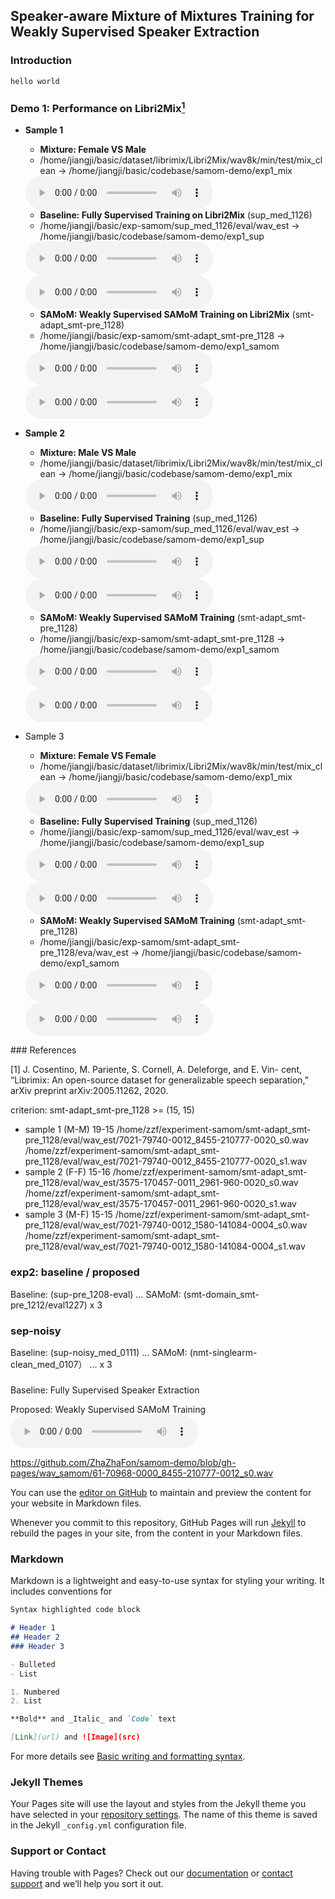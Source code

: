 ## Speaker-aware Mixture of Mixtures Training for Weakly Supervised Speaker Extraction

### Introduction
    hello world

### Demo 1: Performance on Libri2Mix[<sup>1</sup>](#ref)

* **Sample 1**
    * **Mixture: Female VS Male**
    * /home/jiangji/basic/dataset/librimix/Libri2Mix/wav8k/min/test/mix_clean -> /home/jiangji/basic/codebase/samom-demo/exp1_mix
    <audio src="exp1_mix/7021-79740-0012_1580-141084-0004.wav" controls="controls">
    ERROR !!! Cannot Play Audio !!!
    </audio>

    * **Baseline: Fully Supervised Training on Libri2Mix** (sup_med_1126)
    * /home/jiangji/basic/exp-samom/sup_med_1126/eval/wav_est -> /home/jiangji/basic/codebase/samom-demo/exp1_sup
    <audio src="exp1_sup/7021-79740-0012_1580-141084-0004_s1.wav" controls="controls">
    ERROR !!! Cannot Play Audio !!!
    </audio>
    <audio src="exp1_sup/7021-79740-0012_1580-141084-0004_s0.wav" controls="controls">
    ERROR !!! Cannot Play Audio !!!
    </audio>

    * **SAMoM: Weakly Supervised SAMoM Training on Libri2Mix** (smt-adapt_smt-pre_1128)
    * /home/jiangji/basic/exp-samom/smt-adapt_smt-pre_1128 -> /home/jiangji/basic/codebase/samom-demo/exp1_samom
    <audio src="exp1_samom/7021-79740-0012_1580-141084-0004_s1.wav" controls="controls">
    ERROR !!! Cannot Play Audio !!!
    </audio>
    <audio src="exp1_samom/7021-79740-0012_1580-141084-0004_s0.wav" controls="controls">
    ERROR !!! Cannot Play Audio !!!
    </audio>

* **Sample 2**
    * **Mixture: Male VS Male**
    * /home/jiangji/basic/dataset/librimix/Libri2Mix/wav8k/min/test/mix_clean -> /home/jiangji/basic/codebase/samom-demo/exp1_mix
    <audio src="exp1_mix/7021-79740-0012_8455-210777-0020.wav" controls="controls">
    ERROR !!! Cannot Play Audio !!!
    </audio>

    * **Baseline: Fully Supervised Training** (sup_med_1126)
    * /home/jiangji/basic/exp-samom/sup_med_1126/eval/wav_est -> /home/jiangji/basic/codebase/samom-demo/exp1_sup
    <audio src="exp1_sup/7021-79740-0012_8455-210777-0020_s0.wav" controls="controls">
    ERROR !!! Cannot Play Audio !!!
    </audio>
    <audio src="exp1_sup/7021-79740-0012_8455-210777-0020_s1.wav" controls="controls">
    ERROR !!! Cannot Play Audio !!!
    </audio>

    * **SAMoM: Weakly Supervised SAMoM Training** (smt-adapt_smt-pre_1128)
    * /home/jiangji/basic/exp-samom/smt-adapt_smt-pre_1128 -> /home/jiangji/basic/codebase/samom-demo/exp1_samom
    <audio src="exp1_samom/7021-79740-0012_8455-210777-0020_s0.wav" controls="controls">
    ERROR !!! Cannot Play Audio !!!
    </audio>
    <audio src="exp1_samom/7021-79740-0012_8455-210777-0020_s1.wav" controls="controls">
    ERROR !!! Cannot Play Audio !!!
    </audio>

* Sample 3
    * **Mixture: Female VS Female**
    * /home/jiangji/basic/dataset/librimix/Libri2Mix/wav8k/min/test/mix_clean -> /home/jiangji/basic/codebase/samom-demo/exp1_mix
    <audio src="exp1_mix/3575-170457-0011_2961-960-0020.wav" controls="controls">
    ERROR !!! Cannot Play Audio !!!
    </audio>

    * **Baseline: Fully Supervised Training** (sup_med_1126) 
    * /home/jiangji/basic/exp-samom/sup_med_1126/eval/wav_est -> /home/jiangji/basic/codebase/samom-demo/exp1_sup
    <audio src="exp1_sup/3575-170457-0011_2961-960-0020_s0.wav" controls="controls">
    ERROR !!! Cannot Play Audio !!!
    </audio>
    <audio src="exp1_sup/3575-170457-0011_2961-960-0020_s1.wav" controls="controls">
    ERROR !!! Cannot Play Audio !!!
    </audio>

    * **SAMoM: Weakly Supervised SAMoM Training** (smt-adapt_smt-pre_1128) 
    * /home/jiangji/basic/exp-samom/smt-adapt_smt-pre_1128/eva/wav_est -> /home/jiangji/basic/codebase/samom-demo/exp1_samom
    <audio src="exp1_samom/3575-170457-0011_2961-960-0020_s0.wav" controls="controls">
    ERROR !!! Cannot Play Audio !!!
    </audio>
    <audio src="exp1_samom/3575-170457-0011_2961-960-0020_s1.wav" controls="controls">
    ERROR !!! Cannot Play Audio !!!
    </audio>

<div id="ref"></div>
### References

[1] J. Cosentino, M. Pariente, S. Cornell, A. Deleforge, and E. Vin- cent, “Librimix: An open-source dataset for generalizable speech separation,” arXiv preprint arXiv:2005.11262, 2020.

criterion: smt-adapt_smt-pre_1128 >= (15, 15)

* sample 1 (M-M) 19-15
    /home/zzf/experiment-samom/smt-adapt_smt-pre_1128/eval/wav_est/7021-79740-0012_8455-210777-0020_s0.wav
    /home/zzf/experiment-samom/smt-adapt_smt-pre_1128/eval/wav_est/7021-79740-0012_8455-210777-0020_s1.wav
* sample 2 (F-F) 15-16
    /home/zzf/experiment-samom/smt-adapt_smt-pre_1128/eval/wav_est/3575-170457-0011_2961-960-0020_s0.wav
    /home/zzf/experiment-samom/smt-adapt_smt-pre_1128/eval/wav_est/3575-170457-0011_2961-960-0020_s1.wav
* sample 3 (M-F) 15-15
    /home/zzf/experiment-samom/smt-adapt_smt-pre_1128/eval/wav_est/7021-79740-0012_1580-141084-0004_s0.wav
    /home/zzf/experiment-samom/smt-adapt_smt-pre_1128/eval/wav_est/7021-79740-0012_1580-141084-0004_s1.wav

### exp2: baseline / proposed

Baseline: (sup-pre_1208-eval)
    ...
SAMoM: (smt-domain_smt-pre_1212/eval1227)
x 3

### sep-noisy

Baseline: (sup-noisy_med_0111)
    ...
SAMoM: (nmt-singlearm-clean_med_0107）
    ...
x 3

###

Baseline: Fully Supervised Speaker Extraction

Proposed: Weakly Supervised SAMoM Training
<audio src="wav_samom/s0.mp3" controls="controls">
ERROR !!! Cannot Play Audio !!!
</audio>

https://github.com/ZhaZhaFon/samom-demo/blob/gh-pages/wav_samom/61-70968-0000_8455-210777-0012_s0.wav

You can use the [editor on GitHub](https://github.com/ZhaZhaFon/samom-demo/edit/gh-pages/index.md) to maintain and preview the content for your website in Markdown files.

Whenever you commit to this repository, GitHub Pages will run [Jekyll](https://jekyllrb.com/) to rebuild the pages in your site, from the content in your Markdown files.

### Markdown

Markdown is a lightweight and easy-to-use syntax for styling your writing. It includes conventions for

```markdown
Syntax highlighted code block

# Header 1
## Header 2
### Header 3

- Bulleted
- List

1. Numbered
2. List

**Bold** and _Italic_ and `Code` text

[Link](url) and ![Image](src)
```

For more details see [Basic writing and formatting syntax](https://docs.github.com/en/github/writing-on-github/getting-started-with-writing-and-formatting-on-github/basic-writing-and-formatting-syntax).

### Jekyll Themes

Your Pages site will use the layout and styles from the Jekyll theme you have selected in your [repository settings](https://github.com/ZhaZhaFon/samom-demo/settings/pages). The name of this theme is saved in the Jekyll `_config.yml` configuration file.

### Support or Contact

Having trouble with Pages? Check out our [documentation](https://docs.github.com/categories/github-pages-basics/) or [contact support](https://support.github.com/contact) and we’ll help you sort it out.
